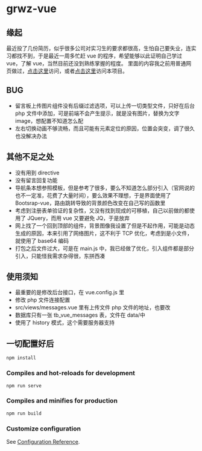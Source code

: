 # grwz-vue

## 缘起

  最近投了几份简历，似乎很多公司对实习生的要求都很高，生怕自己要失业，连实习都找不到，于是最近一周多忙赶 vue 的程序，希望能够以此证明自己学过 vue，了解 vue，当然目前还没到熟练掌握的程度。
  里面的内容我之前用普通网页做过，[点击这里](http://106.15.124.64/)访问，或者[点击这里](http://106.15.124.64/grwz-vue)访问本项目。

## BUG

-   留言板上传图片组件没有后缀过滤选项，可以上传一切类型文件，只好在后台 php 文件中添加，可是前端不会产生提示，就是没有图片，替换为文字 image，想配置不知道怎么配
-   左右切换动画不够流畅，而且可能有元素定位的原因，位置会突变，调了很久也没解决办法

## 其他不足之处

-   没有用到 directive
-   没有留言回复功能
-   导航条本想参照模板，但是参考了很多，要么不知道怎么部分引入（官网说的也不一定准，花费了大量时间），要么效果不理想，于是界面使用了 Bootsrap-vue，路由跳转导致的背景颜色改变在自己写的函数里
-   考虑到注册表单验证的复杂性，又没有找到现成的可移植，自己以前做的都使用了 JQuery，而用 vue 又要避免 JQ，于是放弃
-   网上找了一个回到顶部的组件，背景图像我设置了但是不起作用，可能是动态生成的原因，本来引用了网络图片，这不利于 TCP 优化，考虑到是小文件，就使用了 base64 编码
-   打包之后文件过大，可是在 main.js 中，我已经做了优化，引入组件都是部分引入，只能怪我需求杂得很，东拼西凑

## 使用须知

-   最重要的是修改后台接口，在 vue.config.js 里
-   修改 php 文件连接配置
-   src/views/messages.vue 里有上传文件 php 文件的地址，也要改
-   数据库只有一张 tb_vue_messages 表，文件在 data/中
-   使用了 history 模式，这个需要服务器支持

## 一切配置好后

```
npm install
```

### Compiles and hot-reloads for development

```
npm run serve
```

### Compiles and minifies for production

```
npm run build
```

### Customize configuration

See [Configuration Reference](https://cli.vuejs.org/config/).
